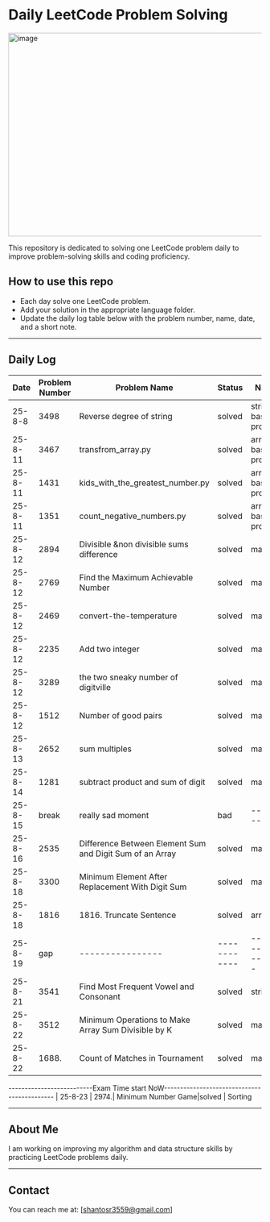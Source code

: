 # Daily LeetCode Problem Solving
<img width="1008" height="404" alt="image" src="https://github.com/user-attachments/assets/a91e24ba-5a13-4d98-a73e-337eae8365bd" />


This repository is dedicated to solving one LeetCode problem daily to improve problem-solving skills and coding proficiency.

## How to use this repo
- Each day solve one LeetCode problem.
- Add your solution in the appropriate language folder.
- Update the daily log table below with the problem number, name, date, and a short note.

---

## Daily Log

| Date       | Problem Number | Problem Name                      | Status     | Notes                      |
|------------|----------------|---------------------------------|------------|----------------------------|
|  25-8-8     |      3498          | Reverse degree of string                             |       solved     |           string basic problem                 |
|  25-8-11     |      3467         | transfrom_array.py                          |       solved     |           array basic problem                 |
|  25-8-11     |     1431       | kids_with_the_greatest_number.py                       |       solved     |           array basic problem                 |
|  25-8-11     |      1351        |count_negative_numbers.py                     |       solved     |           array basic problem                 |
|  25-8-12     |      2894        |Divisible &non divisible sums difference     | solved   |   math    
|  25-8-12     |      2769        |Find the Maximum Achievable Number    | solved   |   math   
|  25-8-12     |      2469        | convert-the-temperature  | solved   |   math  
|  25-8-12     |      2235        | Add two integer   | solved   |   math 
|  25-8-12     |      3289        | the two sneaky number of digitville  | solved   |   math 
|  25-8-12     |      1512        | Number of good pairs  | solved   |   math 
|  25-8-13    |       2652       | sum multiples | solved   |   math 
|  25-8-14    |       1281       | subtract product and sum of digit | solved   |   math 
|  25-8-15    |       break      | really sad moment | bad   |  ----------
|  25-8-16    |       2535      | Difference Between Element Sum and Digit Sum of an Array| solved   |   math 
|  25-8-18    |      3300    | Minimum Element After Replacement With Digit Sum| solved   |   math 
|  25-8-18    |    1816  | 1816. Truncate Sentence| solved   | array
|  25-8-19    |    gap  |----------------| ------------   | ----------------
|  25-8-21    |    3541 | Find Most Frequent Vowel and Consonant| solved   | string
|  25-8-22   |    3512| Minimum Operations to Make Array Sum Divisible by K| solved   | math
|  25-8-22   |    1688.| Count of Matches in Tournament |solved   | math
--------------------------Exam Time start NoW--------------------------------------------
|  25-8-23   |   2974.| Minimum Number Game|solved   | Sorting
 
---

## About Me

I am working on improving my algorithm and data structure skills by practicing LeetCode problems daily.

---

## Contact

You can reach me at: [shantosr3559@gmail.com]

